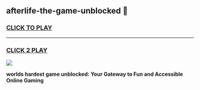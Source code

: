 
## afterlife-the-game-unblocked 👋
<h3>
<a href="https://premium.freeplayer.one?title=afterlife-the-game-unblocked&ref=14F">CLICK TO PLAY</a></h3>
<hr>

<h3>
<a href="https://premium.freeplayer.one?title=afterlife-the-game-unblocked&ref=14F">CLICK 2 PLAY</a>
  
</h3>

<a href="https://premium.freeplayer.one?title=afterlife-the-game-unblocked&ref=12F/"><img src="https://clearcache.store/games.png"></a>


**worlds hardest game unblocked: Your Gateway to Fun and Accessible Online Gaming**
